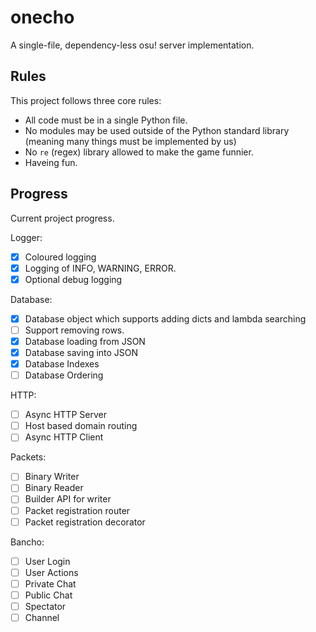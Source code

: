 # onecho
A single-file, dependency-less osu! server implementation.

## Rules
This project follows three core rules:
- All code must be in a single Python file.
- No modules may be used outside of the Python standard library (meaning many things must be implemented by us)
- No `re` (regex) library allowed to make the game funnier.
- Haveing fun.

## Progress
Current project progress.

Logger:
- [x] Coloured logging
- [x] Logging of INFO, WARNING, ERROR.
- [x] Optional debug logging

Database:
- [x] Database object which supports adding dicts and lambda searching
- [ ] Support removing rows.
- [x] Database loading from JSON
- [x] Database saving into JSON
- [x] Database Indexes
- [ ] Database Ordering

HTTP:
- [ ] Async HTTP Server
- [ ] Host based domain routing
- [ ] Async HTTP Client

Packets:
- [ ] Binary Writer
- [ ] Binary Reader
- [ ] Builder API for writer
- [ ] Packet registration router
- [ ] Packet registration decorator

Bancho:
- [ ] User Login
- [ ] User Actions
- [ ] Private Chat
- [ ] Public Chat
- [ ] Spectator
- [ ] Channel
